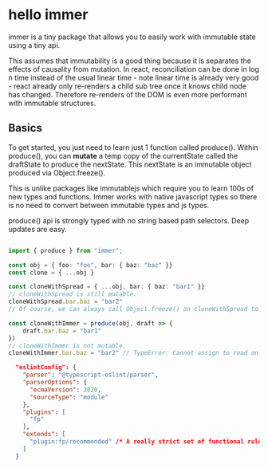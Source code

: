 # hello immer

immer is a tiny package that allows you to easily work with immutable state using a tiny api.

This assumes that immutability is a good thing because it is separates the effects of causality from mutation.
In react, reconciliation can be done in log n time instead of the usual linear time - note linear time is already very good - react already only re-renders a child sub tree once it knows child node has changed. Therefore re-renders of the DOM is even more performant with immutable structures.

## Basics

To get started, you just need to learn just 1 function called produce().
Within produce(), you can **mutate** a temp copy of the currentState called the draftState to produce
the nextState. This nextState is an immutable object produced via Object.freeze().

This is unlike packages like immutablejs which require you to learn 100s of new types and functions.
Immer works with native javascript types so there is no need to convert between immutable types and js types.

produce() api is strongly typed with no string based path selectors.
Deep updates are easy.

```typescript

import { produce } from "immer";

const obj = { foo: "foo", bar: { baz: "baz" }}
const clone = { ...obj }

const cloneWithSpread = { ...obj, bar: { baz: "bar1" }}
// cloneWithSpread is still mutable.
cloneWithSpread.bar.baz = "bar2"
// Of course, we can always call Object.freeze() on cloneWithSpread to make it immutable to 1 level

const cloneWithImmer = produce(obj, draft => {
    draft.bar.baz = "bar1"
})
// cloneWithImmer is not mutable.
cloneWithImmer.bar.baz = "bar2" // TypeError: Cannot assign to read only property 'baz' of object '#<Object>'

```

```json
  "eslintConfig": {
    "parser": "@typescript-eslint/parser",
    "parserOptions": {
      "ecmaVersion": 2020,
      "sourceType": "module"
    },
    "plugins": [
      "fp"
    ],
    "extends": [
      "plugin:fp/recommended" /* A really strict set of functional rules  */
    ]
  }
```

